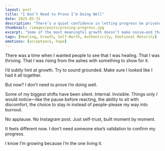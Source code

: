 ```yaml
---
layout: post
title: "I Don’t Need to Prove I’m Doing Well"
date: 2025-05-31
description: "There’s a quiet confidence in letting progress be private."
thumbnail: /images/posts/proving-progress.jpg
excerpt: "Some of the most meaningful growth doesn’t make noise—and that’s okay. I know I’m healing because I feel it, not because I prove it."
tags: [Healing, Growth, Self-Worth, Authenticity, Emotional Maturity]
emotions: [acceptance, hope]
---
```


There was a time when I wanted people to see that I was healing. That I was thriving. That I was rising from the ashes with something to show for it.

I’d subtly hint at growth. Try to sound grounded. Make sure I looked like I had it all together.

But now? I don’t need to prove I’m doing well.

Some of my biggest shifts have been silent. Internal. Invisible. Things only *I* would notice—like the pause before reacting, the ability to sit with discomfort, the choice to stay in instead of people-please my way into burnout.

No applause. No Instagram post. Just self-trust, built moment by moment.

It feels different now. I don’t need someone else’s validation to confirm my progress.

I know I’m growing because I’m the one living it.
